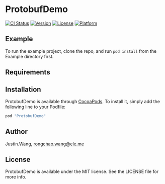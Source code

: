 # ProtobufDemo

[![CI Status](http://img.shields.io/travis/Justin.Wang/ProtobufDemo.svg?style=flat)](https://travis-ci.org/Justin.Wang/ProtobufDemo)
[![Version](https://img.shields.io/cocoapods/v/ProtobufDemo.svg?style=flat)](http://cocoapods.org/pods/ProtobufDemo)
[![License](https://img.shields.io/cocoapods/l/ProtobufDemo.svg?style=flat)](http://cocoapods.org/pods/ProtobufDemo)
[![Platform](https://img.shields.io/cocoapods/p/ProtobufDemo.svg?style=flat)](http://cocoapods.org/pods/ProtobufDemo)

## Example

To run the example project, clone the repo, and run `pod install` from the Example directory first.

## Requirements

## Installation

ProtobufDemo is available through [CocoaPods](http://cocoapods.org). To install
it, simply add the following line to your Podfile:

```ruby
pod "ProtobufDemo"
```

## Author

Justin.Wang, rongchao.wang@ele.me

## License

ProtobufDemo is available under the MIT license. See the LICENSE file for more info.
